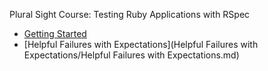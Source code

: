 
Plural Sight Course: Testing Ruby Applications with RSpec

 - [Getting Started](Getting_Started/Getting_Started.md)
 - [Helpful Failures with Expectations](Helpful Failures with Expectations/Helpful Failures with Expectations.md)
